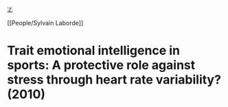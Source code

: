 [🇿](zotero://select/library/items/KD4NIWIC)

[[People/Sylvain Laborde]] 
# Trait emotional intelligence in sports: A protective role against stress through heart rate variability? (2010)

